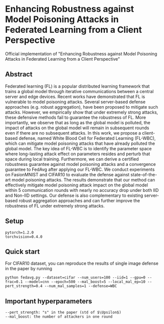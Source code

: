 # Enhancing Robustness against Model Poisoning Attacks in Federated Learning from a Client Perspective
Official implementation of "Enhancing Robustness against Model Poisoning Attacks in Federated Learning from a Client Perspective"


## Abstract

Federated learning (FL) is a popular distributed learning framework that trains a global model through iterative communications between a central server and edge devices. 
Recent works have demonstrated that FL is vulnerable to model poisoning attacks. Several server-based defense approaches (e.g. robust aggregation), have been proposed to mitigate such attacks. 
However, we empirically show that under extremely strong attacks, these defensive methods fail to guarantee the robustness of FL.
More importantly, we observe that as long as the global model is polluted, the impact of attacks on the global model will remain in subsequent rounds even if there are no subsequent attacks. 
In this work, we propose a client-based defense, named White Blood Cell for Federated Learning (FL-WBC), which can mitigate model poisoning attacks that have already polluted the global model. 
The key idea of FL-WBC is to identify the parameter space where long-lasting attack effect on parameters resides and perturb that space during local training. 
Furthermore, we can derive a certified robustness guarantee against model poisoning attacks and a convergence guarantee to FedAvg after applying our FL-WBC. 
We conduct experiments on FasionMNIST and CIFAR10 to evaluate the defense against state-of-the-art model poisoning attacks. 
The results demonstrate that our method can effectively mitigate model poisoning attack impact on the global model within 5 communication rounds with nearly no accuracy drop under both IID and Non-IID settings. 
Our defense is also complementary to existing server-based robust aggregation approaches and can further improve the robustness of FL under extremely strong attacks.


## Setup
```
pytorch=1.2.0
torchvision=0.4.0
```

## Quick start

For CIFAR10 dataset, you can reproduce the results of single image defense in the paper by running
```
python fedavg.py --dataset=cifar --num_users=100 --iid=1 --gpu=0 --frac=0.1 --model=cnn --epoch=500 --mal_boost=5 --local_mal_ep=10 --pert_strength=0.4 --num_mal_samples=1 --defense=WBC
```

## Important hyperparameters
```
--pert_strength: "s" in the paper (std of $\Upsilon$)
--mal_boost: the number of attackers in one round
```
